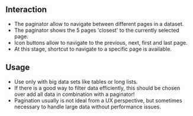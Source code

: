 ## Interaction
* The paginator allow to navigate between different pages in a dataset.
* The paginator shows the 5 pages 'closest' to the currently selected page.
* Icon buttons allow to navigate to the previous, next, first and last page.
* At this stage, shortcut to navigate to a specific page is available.

## Usage
* Use only with big data sets like tables or long lists.
* If there is a good way to filter data efficiently, this should be chosen over add all data in combination with a paginator!
* Pagination usually is not ideal from a UX perspective, but sometimes necessary to handle large data without performance issues.